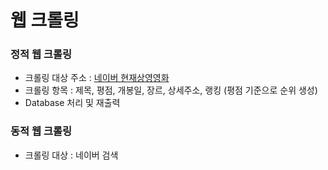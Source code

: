# 웹 크롤링 

### 정적 웹 크롤링
* 크롤링 대상 주소 : [네이버 현재상영영화](https://search.naver.com/search.naver?where=nexearch&sm=tab_etc&qvt=0&query=%ED%98%84%EC%9E%AC%EC%83%81%EC%98%81%EC%98%81%ED%99%94")
* 크롤링 항목 : 제목, 평점, 개봉일, 장르, 상세주소, 랭킹 (평점 기준으로 순위 생성)
* Database 처리 및 재출력

### 동적 웹 크롤링
* 크롤링 대상 : 네이버 검색
